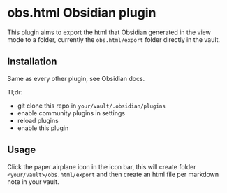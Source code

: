 # obs.html Obsidian plugin
This plugin aims to export the html that Obsidian generated in the view mode to a folder, currently the `obs.html/export` folder directly in the vault.

## Installation
Same as every other plugin, see Obsidian docs. 

Tl;dr:
- git clone this repo in `your/vault/.obsidian/plugins`
- enable community plugins in settings
- reload plugins
- enable this plugin

## Usage
Click the paper airplane icon in the icon bar, this will create folder `<your/vault>/obs.html/export` and then create an html file per markdown note in your vault.
